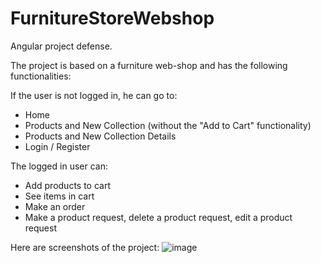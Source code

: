 # FurnitureStoreWebshop
Angular project defense.

The project is based on a furniture web-shop and has the following functionalities:

If the user is not logged in, he can go to:
 - Home
 - Products and New Collection (without the "Add to Cart" functionality)
 - Products and New Collection Details
 - Login / Register

The logged in user can:
 - Add products to cart
 - See items in cart
 - Make an order
 - Make a product request, delete a product request, edit a product request

Here are screenshots of the project:
![image](https://github.com/EvgeniGamanski/FurnitureStoreWebshop/assets/114442045/d3d4ef8b-6ce2-49cd-9c71-1aed94e0c3f4)
